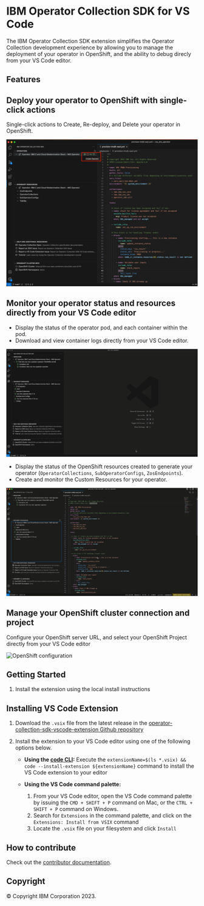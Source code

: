 # IBM Operator Collection SDK for VS Code

The IBM Operator Collection SDK extension simplifies the Operator Collection development experience by allowing you to manage the deployment of your operator in OpenShift, and the ability to debug direcly from your VS Code editor.

## Features

## Deploy your operator to OpenShift with single-click actions

Single-click actions to Create, Re-deploy, and Delete your operator in OpenShift.

![Deploy and manage operator](./resources/docs/media/oc-sdk-actions.png)

## Monitor your operator status and resources directly from your VS Code editor

- Display the status of the operator pod, and each container within the pod.
- Download and view container logs directly from your VS Code editor.

![Download logs](./resources/docs/media/oc-sdk-download-logs.gif)

- Display the status of the OpenShift resources created to generate your operator (`OperatorCollections`, `SubOperatorConfigs`, `ZosEndpoints`).
- Create and monitor the Custom Resources for your operator.

![Monitor operator status](./resources/docs/media/oc-sdk-view-create-resources.gif)

## Manage your OpenShift cluster connection and project

Configure your OpenShift server URL, and select your OpenShift Project directly from your VS Code editor

![OpenShift configuration](./resources/docs/media/oc-cluster-login-url-and-token.gif)

## Getting Started

1. Install the extension using the local install instructions

## Installing VS Code Extension

1. Download the `.vsix` file from the latest release in the [operator-collection-sdk-vscode-extension Github repository](https://github.com/IBM/operator-collection-sdk-vscode-extension/releases)
2. Install the extension to your VS Code editor using one of the following options below.

   - **Using the [code CLI](https://code.visualstudio.com/Download):**
     Execute the `extensionName=$(ls *.vsix) && code --install-extension ${extensionName}` command to install the VS Code extension to your editor
   - **Using the VS Code command palette:**

     1. From your VS Code editor, open the VS Code command palette by issuing the `CMD + SHIFT + P` command on Mac, or the `CTRL + SHIFT + P` command on Windows.
     1. Search for `Extensions` in the command palette, and click on the `Extensions: Install from VSIX` command
     1. Locate the `.vsix` file on your filesystem and click `Install`

## How to contribute

Check out the [contributor documentation](CONTRIBUTING.md).

## Copyright

© Copyright IBM Corporation 2023.

